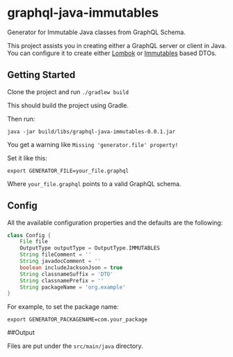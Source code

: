 # graphql-java-immutables

Generator for Immutable Java classes from GraphQL Schema.

This project assists you in creating either a GraphQL server 
or client in Java. You can configure it to create either 
[Lombok](https://projectlombok.org/) or [Immutables](https://immutables.github.io/)
based DTOs. 

## Getting Started

Clone the project and run `./gradlew build`

This should build the project using Gradle.

Then run:

```text
java -jar build/libs/graphql-java-immutables-0.0.1.jar
```

You get a warning like `Missing 'generator.file' property!`

Set it like this:

```text
export GENERATOR_FILE=your_file.graphql
```

Where `your_file.graphql` points to a valid GraphQL schema.

## Config

All the available configuration properties and the defaults are the following:

```groovy
class Config {
    File file
    OutputType outputType = OutputType.IMMUTABLES
    String fileComment = ''
    String javadocComment = ''
    boolean includeJacksonJson = true
    String classnameSuffix = 'DTO'
    String classnamePrefix = ''
    String packageName = 'org.example'
}
```

For example, to set the package name:

```text
export GENERATOR_PACKAGENAME=com.your_package
```

##Output

Files are put under the `src/main/java` directory.
